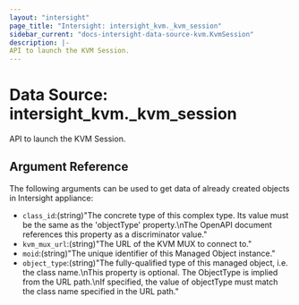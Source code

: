 ```yaml
---
layout: "intersight"
page_title: "Intersight: intersight_kvm._kvm_session"
sidebar_current: "docs-intersight-data-source-kvm.KvmSession"
description: |-
API to launch the KVM Session.
---
```


# Data Source: intersight_kvm._kvm_session
API to launch the KVM Session.
## Argument Reference
The following arguments can be used to get data of already created objects in Intersight appliance:
* `class_id`:(string)"The concrete type of this complex type. Its value must be the same as the 'objectType' property.\nThe OpenAPI document references this property as a discriminator value."
* `kvm_mux_url`:(string)"The URL of the KVM MUX to connect to."
* `moid`:(string)"The unique identifier of this Managed Object instance."
* `object_type`:(string)"The fully-qualified type of this managed object, i.e. the class name.\nThis property is optional. The ObjectType is implied from the URL path.\nIf specified, the value of objectType must match the class name specified in the URL path."
